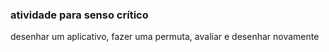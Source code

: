 ### atividade para senso crítico

desenhar um aplicativo, fazer uma permuta, avaliar e desenhar novamente
